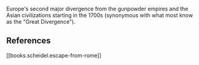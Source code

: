 
Europe's second major divergence from the gunpowder empires and the Asian civilizations starting in the 1700s (synonymous with what most know as the "Great Divergence").

## References
[[books.scheidel.escape-from-rome]]
